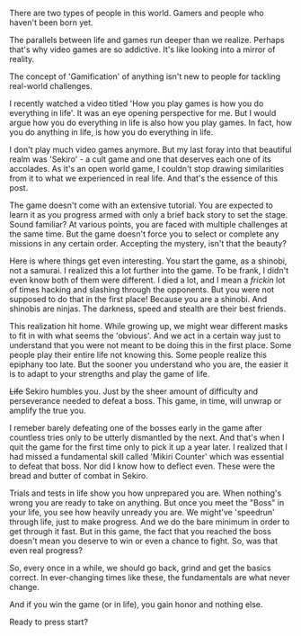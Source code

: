 
There are two types of people in this world. Gamers and people who haven't been born yet. 

The parallels between life and games run deeper than we realize. Perhaps that's why video games are so addictive. It's like looking into a mirror of reality.

The concept of 'Gamification' of anything isn't new to people for tackling real-world challenges. 

I recently watched a video titled 'How you play games is how you do everything in life'. It was an eye opening perspective for me. But I would argue how you do everything in life is also how you play games. In fact, how you do anything in life, is how you do everything in life.

I don't play much video games anymore. But my last foray into that beautiful realm was 'Sekiro' - a cult game and one that deserves each one of its accolades. As it's an open world game, I couldn't stop drawing similarities from it to what we experienced in real life. And that's the essence of this post.

The game doesn't come with an extensive tutorial. You are expected to learn it as you progress armed with only a brief back story to set the stage. Sound familiar?
At various points, you are faced with multiple challenges at the same time. But the game doesn't force you to select or complete any missions in any certain order. Accepting the mystery, isn't that the beauty?

Here is where things get even interesting. You start the game, as a shinobi, not a samurai. I realized this a lot further into the game. To be frank, I didn't even know both of them were different. I died a lot, and I mean a *frickin* lot of times hacking and slashing through the opponents. But you were not supposed to do that in the first place! Because you are a shinobi. And shinobis are ninjas. The darkness, speed and stealth are their best friends. 

This realization hit home. While growing up, we might wear different masks to fit in with what seems the 'obvious'. And we act in a certain way just to understand that you were not meant to be doing this in the first place. Some people play their entire life not knowing this. Some people realize this epiphany too late. But the sooner you understand who you are, the easier it is to adapt to your strengths and play the game of life.

~~Life~~ Sekiro humbles you. Just by the sheer amount of difficulty and perseverance needed to defeat a boss. This game, in time, will unwrap or amplify the true you. 

I remeber barely defeating one of the bosses early in the game after countless tries only to be utterly dismantled by the next. And that's when I quit the game for the first time only to pick it up a year later. I realized that I had missed a fundamental skill called 'Mikiri Counter' which was essential to defeat that boss. Nor did I know how to deflect even. These were the bread and butter of combat in Sekiro. 

Trials and tests in life show you how unprepared you are. When nothing's wrong you are ready to take on anything. But once you meet the "Boss" in your life, you see how heavily unready you are. We might've 'speedrun' through life, just to make progress. And we do the bare minimum in order to get through it fast. But in this game, the fact that you reached the boss doesn't mean you deserve to win or even a chance to fight. So, was that even real progress?

So, every once in a while, we should go back, grind and get the basics correct. In ever-changing times like these, the fundamentals are what never change. 

And if you win the game (or in life), you gain honor and nothing else.

Ready to press start?